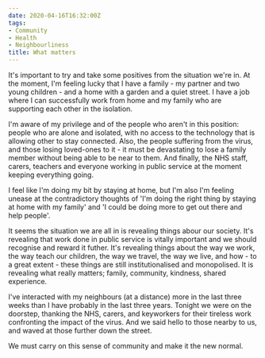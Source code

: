 ```yaml
---
date: 2020-04-16T16:32:00Z
tags:
- Community
- Health
- Neighbourliness
title: What matters
---
```


It's important to try and take some positives from the situation we're in. At the moment, I'm feeling lucky that I have a family - my partner and two young children - and a home with a garden and a quiet street. I have a job where I can successfully work from home and my family who are supporting each other in the isolation.

I'm aware of my privilege and of the people who aren't in this position: people who are alone and isolated, with no access to the technology that is allowing other to stay connected. Also, the people suffering from the virus, and those losing loved-ones to it - it must be devastating to lose a family member without being able to be near to them. And finally, the NHS staff, carers, teachers and everyone working in public service at the moment keeping everything going.

I feel like I'm doing my bit by staying at home, but I'm also I'm feeling unease at the contradictory thoughts of 'I'm doing the right thing by staying at home with my family' and 'I could be doing more to get out there and help people'.

It seems the situation we are all in is revealing things abour our society. It's revealing that work done in public service is vitally important and we should recognise and reward it futher. It's revealing things about the way we work, the way teach our children, the way we travel, the way we live, and how - to a great extent - these things are still institutionalised and monopolised. It is revealing what really matters; family, community, kindness, shared experience.

I've interacted with my neighbours (at a distance) more in the last three weeks than I have probably in the last three years. Tonight we were on the doorstep, thanking the NHS, carers, and keyworkers for their tireless work confronting the impact of the virus. And we said hello to those nearby to us, and waved at those further down the street.

We must carry on this sense of community and make it the new normal.

